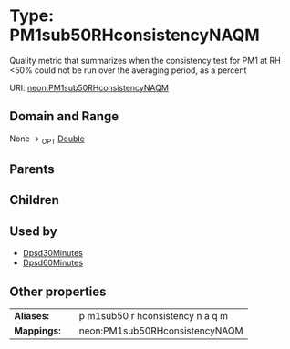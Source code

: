 
# Type: PM1sub50RHconsistencyNAQM


Quality metric that summarizes when the consistency test for PM1 at RH <50% could not be run over the averaging period, as a percent

URI: [neon:PM1sub50RHconsistencyNAQM](https://data.neonscience.org/PM1sub50RHconsistencyNAQM)


## Domain and Range

None ->  <sub>OPT</sub> [Double](types/Double.md)

## Parents


## Children


## Used by

 * [Dpsd30Minutes](Dpsd30Minutes.md)
 * [Dpsd60Minutes](Dpsd60Minutes.md)

## Other properties

|  |  |  |
| --- | --- | --- |
| **Aliases:** | | p m1sub50 r hconsistency n a q m |
| **Mappings:** | | neon:PM1sub50RHconsistencyNAQM |

